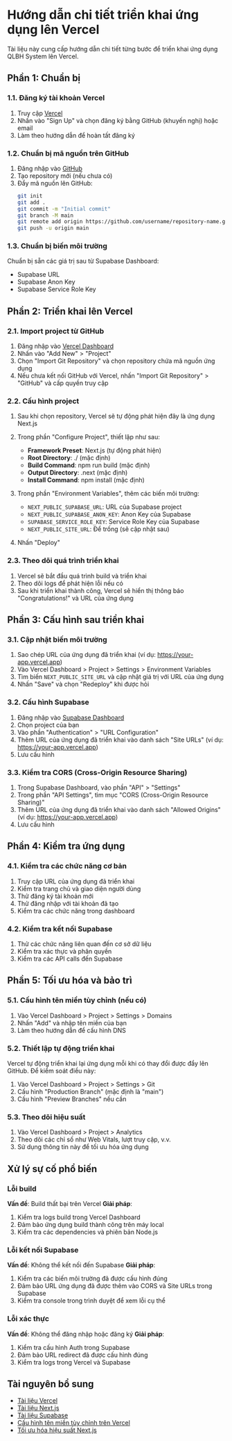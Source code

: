 # Hướng dẫn chi tiết triển khai ứng dụng lên Vercel

Tài liệu này cung cấp hướng dẫn chi tiết từng bước để triển khai ứng dụng QLBH System lên Vercel.

## Phần 1: Chuẩn bị

### 1.1. Đăng ký tài khoản Vercel

1. Truy cập [Vercel](https://vercel.com)
2. Nhấn vào "Sign Up" và chọn đăng ký bằng GitHub (khuyến nghị) hoặc email
3. Làm theo hướng dẫn để hoàn tất đăng ký

### 1.2. Chuẩn bị mã nguồn trên GitHub

1. Đăng nhập vào [GitHub](https://github.com)
2. Tạo repository mới (nếu chưa có)
3. Đẩy mã nguồn lên GitHub:
   ```bash
   git init
   git add .
   git commit -m "Initial commit"
   git branch -M main
   git remote add origin https://github.com/username/repository-name.git
   git push -u origin main
   ```

### 1.3. Chuẩn bị biến môi trường

Chuẩn bị sẵn các giá trị sau từ Supabase Dashboard:
- Supabase URL
- Supabase Anon Key
- Supabase Service Role Key

## Phần 2: Triển khai lên Vercel

### 2.1. Import project từ GitHub

1. Đăng nhập vào [Vercel Dashboard](https://vercel.com/dashboard)
2. Nhấn vào "Add New" > "Project"
3. Chọn "Import Git Repository" và chọn repository chứa mã nguồn ứng dụng
4. Nếu chưa kết nối GitHub với Vercel, nhấn "Import Git Repository" > "GitHub" và cấp quyền truy cập

### 2.2. Cấu hình project

1. Sau khi chọn repository, Vercel sẽ tự động phát hiện đây là ứng dụng Next.js
2. Trong phần "Configure Project", thiết lập như sau:
   - **Framework Preset**: Next.js (tự động phát hiện)
   - **Root Directory**: ./ (mặc định)
   - **Build Command**: npm run build (mặc định)
   - **Output Directory**: .next (mặc định)
   - **Install Command**: npm install (mặc định)

3. Trong phần "Environment Variables", thêm các biến môi trường:
   - `NEXT_PUBLIC_SUPABASE_URL`: URL của Supabase project
   - `NEXT_PUBLIC_SUPABASE_ANON_KEY`: Anon Key của Supabase
   - `SUPABASE_SERVICE_ROLE_KEY`: Service Role Key của Supabase
   - `NEXT_PUBLIC_SITE_URL`: Để trống (sẽ cập nhật sau)

4. Nhấn "Deploy"

### 2.3. Theo dõi quá trình triển khai

1. Vercel sẽ bắt đầu quá trình build và triển khai
2. Theo dõi logs để phát hiện lỗi nếu có
3. Sau khi triển khai thành công, Vercel sẽ hiển thị thông báo "Congratulations!" và URL của ứng dụng

## Phần 3: Cấu hình sau triển khai

### 3.1. Cập nhật biến môi trường

1. Sao chép URL của ứng dụng đã triển khai (ví dụ: https://your-app.vercel.app)
2. Vào Vercel Dashboard > Project > Settings > Environment Variables
3. Tìm biến `NEXT_PUBLIC_SITE_URL` và cập nhật giá trị với URL của ứng dụng
4. Nhấn "Save" và chọn "Redeploy" khi được hỏi

### 3.2. Cấu hình Supabase

1. Đăng nhập vào [Supabase Dashboard](https://app.supabase.io)
2. Chọn project của bạn
3. Vào phần "Authentication" > "URL Configuration"
4. Thêm URL của ứng dụng đã triển khai vào danh sách "Site URLs" (ví dụ: https://your-app.vercel.app)
5. Lưu cấu hình

### 3.3. Kiểm tra CORS (Cross-Origin Resource Sharing)

1. Trong Supabase Dashboard, vào phần "API" > "Settings"
2. Trong phần "API Settings", tìm mục "CORS (Cross-Origin Resource Sharing)"
3. Thêm URL của ứng dụng đã triển khai vào danh sách "Allowed Origins" (ví dụ: https://your-app.vercel.app)
4. Lưu cấu hình

## Phần 4: Kiểm tra ứng dụng

### 4.1. Kiểm tra các chức năng cơ bản

1. Truy cập URL của ứng dụng đã triển khai
2. Kiểm tra trang chủ và giao diện người dùng
3. Thử đăng ký tài khoản mới
4. Thử đăng nhập với tài khoản đã tạo
5. Kiểm tra các chức năng trong dashboard

### 4.2. Kiểm tra kết nối Supabase

1. Thử các chức năng liên quan đến cơ sở dữ liệu
2. Kiểm tra xác thực và phân quyền
3. Kiểm tra các API calls đến Supabase

## Phần 5: Tối ưu hóa và bảo trì

### 5.1. Cấu hình tên miền tùy chỉnh (nếu có)

1. Vào Vercel Dashboard > Project > Settings > Domains
2. Nhấn "Add" và nhập tên miền của bạn
3. Làm theo hướng dẫn để cấu hình DNS

### 5.2. Thiết lập tự động triển khai

Vercel tự động triển khai lại ứng dụng mỗi khi có thay đổi được đẩy lên GitHub. Để kiểm soát điều này:

1. Vào Vercel Dashboard > Project > Settings > Git
2. Cấu hình "Production Branch" (mặc định là "main")
3. Cấu hình "Preview Branches" nếu cần

### 5.3. Theo dõi hiệu suất

1. Vào Vercel Dashboard > Project > Analytics
2. Theo dõi các chỉ số như Web Vitals, lượt truy cập, v.v.
3. Sử dụng thông tin này để tối ưu hóa ứng dụng

## Xử lý sự cố phổ biến

### Lỗi build

**Vấn đề**: Build thất bại trên Vercel
**Giải pháp**:
1. Kiểm tra logs build trong Vercel Dashboard
2. Đảm bảo ứng dụng build thành công trên máy local
3. Kiểm tra các dependencies và phiên bản Node.js

### Lỗi kết nối Supabase

**Vấn đề**: Không thể kết nối đến Supabase
**Giải pháp**:
1. Kiểm tra các biến môi trường đã được cấu hình đúng
2. Đảm bảo URL ứng dụng đã được thêm vào CORS và Site URLs trong Supabase
3. Kiểm tra console trong trình duyệt để xem lỗi cụ thể

### Lỗi xác thực

**Vấn đề**: Không thể đăng nhập hoặc đăng ký
**Giải pháp**:
1. Kiểm tra cấu hình Auth trong Supabase
2. Đảm bảo URL redirect đã được cấu hình đúng
3. Kiểm tra logs trong Vercel và Supabase

## Tài nguyên bổ sung

- [Tài liệu Vercel](https://vercel.com/docs)
- [Tài liệu Next.js](https://nextjs.org/docs)
- [Tài liệu Supabase](https://supabase.io/docs)
- [Cấu hình tên miền tùy chỉnh trên Vercel](https://vercel.com/docs/concepts/projects/domains)
- [Tối ưu hóa hiệu suất Next.js](https://nextjs.org/docs/advanced-features/measuring-performance)
